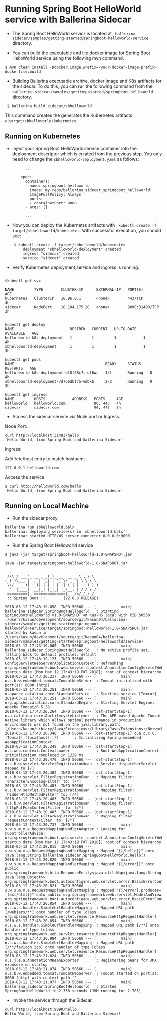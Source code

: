 # Running Spring Boot HelloWorld service with Ballerina Sidecar 


- The Spring Boot HelloWorld service is located at `` ballerina-sidecar/samples/getting-started/springboot-helloworld/service`` directory.  

- You can build the executable and the docker image for Spring Boot HelloWorld service using the following mvn command.  

`` $ mvn clean install -Ddocker.image.prefix=<your-docker-image-prefix> dockerfile:build ``

- Building Ballerina executable archive, docker image and K8s artifacts for the sidecar. 
To do this, you can run the following command from the `` ballerina-sidecar/samples/getting-started/springboot-helloworld `` directory. 

`` $ ballerina build sidecar/sbhelloworld``

This command creates the generates the Kubernetes artifacts at`` target/sbhelloworld/kubernetes ``. 

## Running on Kubernetes  

- Inject your Spring Boot HelloWorld service container into the deployment descriptor which is created from the previous step. You only need to change the `` sbhelloworld-deployment.yaml `` as follows:  

```
        ... 
        
       spec:
         containers:
         - name: springboot-helloworld
           image: my_repo/ballerina_sidecar_springboot_helloworld
           imagePullPolicy: Always 
           ports:
           - containerPort: 8080
         - args: [] 
         
         ... 
```
- Now you can deploy the Kubernetes artifacts with `` kubectl create -f target/sbhelloworld/kubernetes``. With successful execution, you should see:

```
    $ kubectl create -f target/sbhelloworld/kubernetes
        deployment "sbhelloworld-deployment" created
        ingress "sidecar" created
        service "sidecar" created
```

- Verify Kubernetes deployment,service and ingress is running. 

```

$kubectl get svc

NAME         TYPE        CLUSTER-IP      EXTERNAL-IP   PORT(S)          AGE
kubernetes   ClusterIP   10.96.0.1       <none>        443/TCP          4h
sidecar      NodePort    10.104.175.28   <none>        9090:31493/TCP   3h


kubectl get deploy
NAME                         DESIRED   CURRENT   UP-TO-DATE   AVAILABLE   AGE
hello-world-k8s-deployment   1         1         1            1           4h
sbhelloworld-deployment      1         1         1            1           3h

kubectl get pods
NAME                                         READY     STATUS    RESTARTS   AGE
hello-world-k8s-deployment-bf8f98c7c-ql6wc   1/1       Running   0          4h
sbhelloworld-deployment-7d766dbf75-6dbxb     2/2       Running   0          3h

kubectl get ingress
NAME         HOSTS            ADDRESS   PORTS     AGE
helloworld   helloworld.com             80, 443   4h
sidecar      sidecar.com                80, 443   3h

```

- Access the sidecar service via Node port or Ingress. 

Node Port: 
```
curl http://localhost:31493/hello
 Hello World, from Spring Boot and Ballerina Sidecar!

```

Ingress: 

Add /etc/host entry to match hostname. 

```
127.0.0.1 helloworld.com

``` 
Access the service

```
$ curl http://helloworld.com/hello
 Hello World, from Spring Boot and Ballerina Sidecar!
```


## Running on Local Machine 
  

- Run the sidecar proxy 
``` 
ballerina run sbhelloworld.balx 
ballerina: deploying service(s) in 'sbhelloworld.balx'
ballerina: started HTTP/WS server connector 0.0.0.0:9090

```

- Run the Spring Boot Helloworld service 

``` 
$ java -jar target/springboot-helloworld-1.0-SNAPSHOT.jar

java -jar target/springboot-helloworld-1.0-SNAPSHOT.jar

  .   ____          _            __ _ _
 /\\ / ___'_ __ _ _(_)_ __  __ _ \ \ \ \
( ( )\___ | '_ | '_| | '_ \/ _` | \ \ \ \
 \\/  ___)| |_)| | | | | || (_| |  ) ) ) )
  '  |____| .__|_| |_|_| |_\__, | / / / /
 =========|_|==============|___/=/_/_/_/
 :: Spring Boot ::        (v2.0.0.RELEASE)

2018-03-12 17:43:19.058  INFO 50560 --- [           main] ballerina_sidecar.SpringBootHelloWorld   : Starting SpringBootHelloWorld v1.0-SNAPSHOT on Kas-HS.local with PID 50560 (/Users/kasun/development/source/git/kasun04/ballerina-sidecar/samples/getting-started/springboot-helloworld/service/target/springboot-helloworld-1.0-SNAPSHOT.jar started by kasun in /Users/kasun/development/source/git/kasun04/ballerina-sidecar/samples/getting-started/springboot-helloworld/service)
2018-03-12 17:43:19.060  INFO 50560 --- [           main] ballerina_sidecar.SpringBootHelloWorld   : No active profile set, falling back to default profiles: default
2018-03-12 17:43:19.123  INFO 50560 --- [           main] ConfigServletWebServerApplicationContext : Refreshing org.springframework.boot.web.servlet.context.AnnotationConfigServletWebServerApplicationContext@161cd475: startup date [Mon Mar 12 17:43:19 PDT 2018]; root of context hierarchy
2018-03-12 17:43:20.217  INFO 50560 --- [           main] o.s.b.w.embedded.tomcat.TomcatWebServer  : Tomcat initialized with port(s): 8080 (http)
2018-03-12 17:43:20.251  INFO 50560 --- [           main] o.apache.catalina.core.StandardService   : Starting service [Tomcat]
2018-03-12 17:43:20.251  INFO 50560 --- [           main] org.apache.catalina.core.StandardEngine  : Starting Servlet Engine: Apache Tomcat/8.5.28
2018-03-12 17:43:20.264  INFO 50560 --- [ost-startStop-1] o.a.catalina.core.AprLifecycleListener   : The APR based Apache Tomcat Native library which allows optimal performance in production environments was not found on the java.library.path: [/Users/kasun/Library/Java/Extensions:/Library/Java/Extensions:/Network/Library/Java/Extensions:/System/Library/Java/Extensions:/usr/lib/java:.]
2018-03-12 17:43:20.348  INFO 50560 --- [ost-startStop-1] o.a.c.c.C.[Tomcat].[localhost].[/]       : Initializing Spring embedded WebApplicationContext
2018-03-12 17:43:20.348  INFO 50560 --- [ost-startStop-1] o.s.web.context.ContextLoader            : Root WebApplicationContext: initialization completed in 1229 ms
2018-03-12 17:43:20.479  INFO 50560 --- [ost-startStop-1] o.s.b.w.servlet.ServletRegistrationBean  : Servlet dispatcherServlet mapped to [/]
2018-03-12 17:43:20.482  INFO 50560 --- [ost-startStop-1] o.s.b.w.servlet.FilterRegistrationBean   : Mapping filter: 'characterEncodingFilter' to: [/*]
2018-03-12 17:43:20.483  INFO 50560 --- [ost-startStop-1] o.s.b.w.servlet.FilterRegistrationBean   : Mapping filter: 'hiddenHttpMethodFilter' to: [/*]
2018-03-12 17:43:20.483  INFO 50560 --- [ost-startStop-1] o.s.b.w.servlet.FilterRegistrationBean   : Mapping filter: 'httpPutFormContentFilter' to: [/*]
2018-03-12 17:43:20.483  INFO 50560 --- [ost-startStop-1] o.s.b.w.servlet.FilterRegistrationBean   : Mapping filter: 'requestContextFilter' to: [/*]
2018-03-12 17:43:20.737  INFO 50560 --- [           main] s.w.s.m.m.a.RequestMappingHandlerAdapter : Looking for @ControllerAdvice: org.springframework.boot.web.servlet.context.AnnotationConfigServletWebServerApplicationContext@161cd475: startup date [Mon Mar 12 17:43:19 PDT 2018]; root of context hierarchy
2018-03-12 17:43:20.815  INFO 50560 --- [           main] s.w.s.m.m.a.RequestMappingHandlerMapping : Mapped "{[/hello]}" onto java.lang.String ballerina_sidecar.SpringBootHelloWorld.hello()
2018-03-12 17:43:20.820  INFO 50560 --- [           main] s.w.s.m.m.a.RequestMappingHandlerMapping : Mapped "{[/error]}" onto public org.springframework.http.ResponseEntity<java.util.Map<java.lang.String, java.lang.Object>> org.springframework.boot.autoconfigure.web.servlet.error.BasicErrorController.error(javax.servlet.http.HttpServletRequest)
2018-03-12 17:43:20.821  INFO 50560 --- [           main] s.w.s.m.m.a.RequestMappingHandlerMapping : Mapped "{[/error],produces=[text/html]}" onto public org.springframework.web.servlet.ModelAndView org.springframework.boot.autoconfigure.web.servlet.error.BasicErrorController.errorHtml(javax.servlet.http.HttpServletRequest,javax.servlet.http.HttpServletResponse)
2018-03-12 17:43:20.854  INFO 50560 --- [           main] o.s.w.s.handler.SimpleUrlHandlerMapping  : Mapped URL path [/webjars/**] onto handler of type [class org.springframework.web.servlet.resource.ResourceHttpRequestHandler]
2018-03-12 17:43:20.854  INFO 50560 --- [           main] o.s.w.s.handler.SimpleUrlHandlerMapping  : Mapped URL path [/**] onto handler of type [class org.springframework.web.servlet.resource.ResourceHttpRequestHandler]
2018-03-12 17:43:20.884  INFO 50560 --- [           main] o.s.w.s.handler.SimpleUrlHandlerMapping  : Mapped URL path [/**/favicon.ico] onto handler of type [class org.springframework.web.servlet.resource.ResourceHttpRequestHandler]
2018-03-12 17:43:21.024  INFO 50560 --- [           main] o.s.j.e.a.AnnotationMBeanExporter        : Registering beans for JMX exposure on startup
2018-03-12 17:43:21.074  INFO 50560 --- [           main] o.s.b.w.embedded.tomcat.TomcatWebServer  : Tomcat started on port(s): 8080 (http) with context path ''
2018-03-12 17:43:21.077  INFO 50560 --- [           main] ballerina_sidecar.SpringBootHelloWorld   : Started SpringBootHelloWorld in 2.338 seconds (JVM running for 2.785)

``` 

- Invoke the service through the Sidecar. 

```
curl http://localhost:9090/hello
Hello World, from Spring Boot and Ballerina Sidecar!

```
